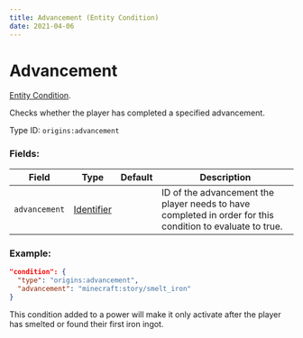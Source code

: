 ```yaml
---
title: Advancement (Entity Condition)
date: 2021-04-06
---
```

# Advancement

[Entity Condition](../entity_conditions.md).

Checks whether the player has completed a specified advancement.

Type ID: `origins:advancement`

### Fields:

Field  | Type | Default | Description
-------|------|---------|-------------
`advancement` | [Identifier](../data_types/identifier.md) | | ID of the advancement the player needs to have completed in order for this condition to evaluate to true.

### Example:

```json
"condition": {
  "type": "origins:advancement",
  "advancement": "minecraft:story/smelt_iron"
}
```
This condition added to a power will make it only activate after the player has smelted or found their first iron ingot.
